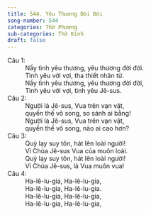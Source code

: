 ```yaml
---
title: 544. Yêu Thương Đời Đời
song-number: 544
categories: Thờ Phượng
sub-categories: Thờ Kính
draft: false
---
```

<dl><dt>Câu 1:</dt><dd data-verse="1">Nầy tình yêu thương, yêu thương đời đời. <br/>Tình yêu vời vợi, tha thiết nhân từ. <br/>Nầy tình yêu thương, yêu thương đời đời, <br/>Tình yêu vời vợi, tình yêu Jê-sus. </dd><dt>Câu 2:</dt><dd data-verse="2">Người là Jê-sus, Vua trên vạn vật, <br/>quyền thế vô song, so sánh ai bằng! <br/>Người là Jê-sus, Vua trên vạn vật, <br/>quyền thế vô song, nào ai cao hơn? </dd><dt>Câu 3:</dt><dd data-verse="3">Quỳ lạy suy tôn, hát lên loài người! <br/>Vì Chúa Jê-sus Vua của muôn loài. <br/>Quỳ lạy suy tôn, hát lên loài người! <br/>Vì Chúa Jê-sus, là Vua muôn vua! </dd><dt>Câu 4:</dt><dd data-verse="4">Ha-lê-lu-gia, Ha-lê-lu-gia, <br/>Ha-lê-lu-gia, Ha-lê-lu-gia. <br/>Ha-lê-lu-gia, Ha-lê-lu-gia, <br/>Ha-lê-lu-gia, Ha-lê-lu-gia, </dd></dl>